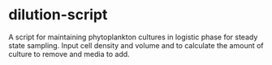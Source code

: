 # dilution-script
A script for maintaining phytoplankton cultures in logistic phase for steady state sampling. Input cell density and volume and to calculate the amount of culture to remove and media to add.
